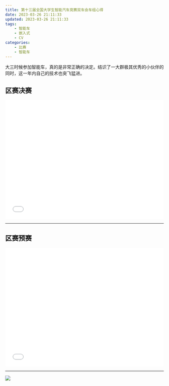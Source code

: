 ```yaml
---
title: 第十三届全国大学生智能汽车竞赛双车会车组心得
date: 2023-03-26 21:11:33
updated: 2023-03-26 21:11:33
tags:
    - 智能车
    - 嵌入式
    - CV
categories:
    - 比赛
    - 智能车
---
```


大三时候参加智能车，真的是非常正确的决定。结识了一大群极其优秀的小伙伴的同时，这一年内自己的技术也突飞猛进。

## 区赛决赛
<div style="position: relative; width: 100%; height: 0; padding-bottom: 75%;"><iframe 
src="//player.bilibili.com/player.html?aid=781677225&bvid=BV1224y17754&cid=1071942468&page=1&autoplay=false" 
scrolling="no" border="0" frameborder="no" framespacing="0" allowfullscreen="true" 
style="position: absolute; width: 100%; height: 100%; left: 0; top: 0;"> </iframe></div>

----------------------------

## 区赛预赛
<div style="position: relative; width: 100%; height: 0; padding-bottom: 75%;"><iframe 
src="//player.bilibili.com/player.html?aid=781677225&bvid=BV1224y17754&cid=1071943376&page=2&autoplay=false"
scrolling="no" border="0" frameborder="no" framespacing="0" allowfullscreen="true" 
style="position: absolute; width: 100%; height: 100%; left: 0; top: 0;"> </iframe></div>

----------------------------

![](award.jpg)
